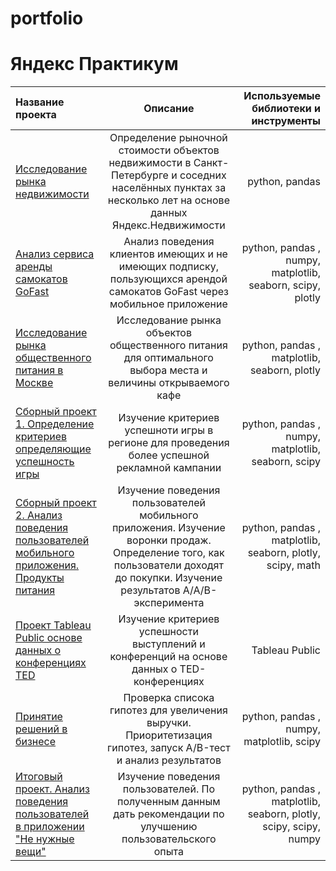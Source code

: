 # portfolio

# Яндекс Практикум

| Название проекта | Описание  | 	Используемые библиотеки и инструменты |
|:------------- |:---------------:| -------------:|
|[Исследование рынка недвижимости](https://github.com/Makkaveeva-Olga/portfolio/blob/main/rynok_nedvighimosti/rynok_nedvighimosti.ipynb)|Определение рыночной стоимости объектов недвижимости в Санкт-Петербурге и соседних населённых пунктах за несколько лет на основе данных Яндекс.Недвижимости |python, pandas|
|[Анализ сервиса аренды самокатов GoFast](https://github.com/Makkaveeva-Olga/portfolio/blob/main/arenda_samakatov/arenda_samakatov.ipynb)|Анализ поведения клиентов имеющих и не имеющих подписку, пользующихся арендой самокатов GoFast через мобильное приложение |python, pandas , numpy, matplotlib, seaborn, scipy, plotly|
|[Исследование рынка общественного питания в Москве](https://github.com/Makkaveeva-Olga/portfolio/blob/main/obshepit/obshepit.ipynb)|Исследование рынка объектов общественного питания для оптимального выбора места и величины открываемого кафе|python, pandas , matplotlib, seaborn, plotly|
|[Сборный проект 1. Определение критериев определяющие успешность игры](https://github.com/Makkaveeva-Olga/portfolio/blob/main/Sbornyj_1_uspeshnost_%20igry/Sbornyj_1_uspeshnost_%20igry.ipynb)|Изучение критериев успешноти игры в регионе для проведения более успешной рекламной кампании|python, pandas , numpy, matplotlib, seaborn, scipy|
|[Сборный проект 2. Анализ поведения пользователей мобильного приложения. Продукты питания](https://github.com/Makkaveeva-Olga/portfolio/blob/main/Sbornyj_2_povedeniya_pol'zovatelej_produkty_pitaniya/Sbornyj_2_povedeniya_pol'zovatelej_produkty_pitaniya.ipynb)|Изучение поведения пользователей мобильного приложения. Изучение воронки продаж. Определение того, как пользователи доходят до покупки. Изучение результатов A/A/B-эксперимента|python, pandas , matplotlib, seaborn, plotly, scipy, math|
|[Проект Tableau Public основе данных о конференциях TED](https://github.com/Makkaveeva-Olga/portfolio/blob/main/Tableau_analiz_konferenciyah_TED/Tableau_analiz_konferenciyah_TED.ipynb) |Изучение критериев успешности выступлений и конференций на основе данных о TED-конференциях |Tableau Public|
|[Принятие решений в бизнесе](https://github.com/Makkaveeva-Olga/portfolio/blob/main/prinyatie_reshenij_biznese/prinyatie_reshenij_biznese.ipynb)|Проверка списока гипотез для увеличения выручки. Приоритетизация гипотез, запуск A/B-тест и анализ результатов|python, pandas , numpy, matplotlib, scipy|
|[Итоговый проект. Анализ поведения пользователей в приложении "Не нужные вещи"](https://github.com/Makkaveeva-Olga/portfolio/blob/main/Itogovyj_proekt_prilozhenie_Ne%20nuzhnye_veshchi/Itogovyj_proekt_prilozhenie_Ne%20nuzhnye_veshchi.ipynb) |Изучение поведения пользователей. По полученным данным дать рекомендации по улучшению пользовательского опыта |python, pandas , matplotlib, seaborn, plotly, scipy, scipy, numpy|
